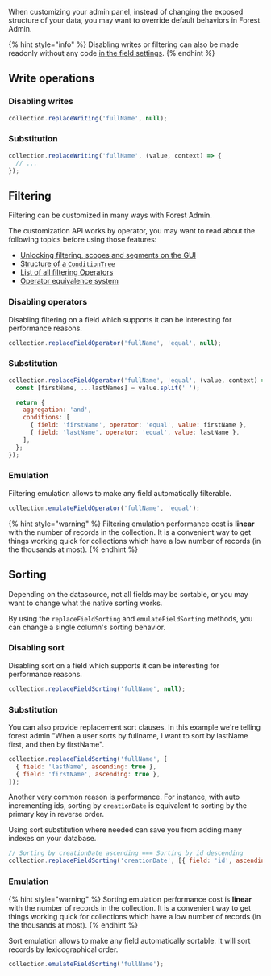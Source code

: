 When customizing your admin panel, instead of changing the exposed structure of your data, you may want to override default behaviors in Forest Admin.

{% hint style="info" %}
Disabling writes or filtering can also be made readonly without any code [in the field settings](https://docs.forestadmin.com/user-guide/collections/customize-your-fields#basic-settings).
{% endhint %}

## Write operations

### Disabling writes

```javascript
collection.replaceWriting('fullName', null);
```

### Substitution

```javascript
collection.replaceWriting('fullName', (value, context) => {
  // ...
});
```

## Filtering

Filtering can be customized in many ways with Forest Admin.

The customization API works by operator, you may want to read about the following topics before using those features:

- [Unlocking filtering, scopes and segments on the GUI](./../../datasources/custom/query-translation/capabilities.md#unlock-filtering-scopes-and-segments-on-gui)
- [Structure of a `ConditionTree`](../../under-the-hood/queries/filters.md#examples)
- [List of all filtering Operators](../../under-the-hood/queries/filters.md#operators)
- [Operator equivalence system](../../under-the-hood/queries/filters.md#operator-equivalence)

### Disabling operators

Disabling filtering on a field which supports it can be interesting for performance reasons.

```javascript
collection.replaceFieldOperator('fullName', 'equal', null);
```

### Substitution

```javascript
collection.replaceFieldOperator('fullName', 'equal', (value, context) => {
  const [firstName, ...lastNames] = value.split(' ');

  return {
    aggregation: 'and',
    conditions: [
      { field: 'firstName', operator: 'equal', value: firstName },
      { field: 'lastName', operator: 'equal', value: lastName },
    ],
  };
});
```

### Emulation

Filtering emulation allows to make any field automatically filterable.

```javascript
collection.emulateFieldOperator('fullName', 'equal');
```

{% hint style="warning" %}
Filtering emulation performance cost is **linear** with the number of records in the collection. It is a convenient way to get things working quick for collections which have a low number of records (in the thousands at most).
{% endhint %}

## Sorting

Depending on the datasource, not all fields may be sortable, or you may want to change what the native sorting works.

By using the `replaceFieldSorting` and `emulateFieldSorting` methods, you can change a single column's sorting behavior.

### Disabling sort

Disabling sort on a field which supports it can be interesting for performance reasons.

```javascript
collection.replaceFieldSorting('fullName', null);
```

### Substitution

You can also provide replacement sort clauses. In this example we're telling forest admin "When a user sorts by fullname, I want to sort by lastName first, and then by firstName".

```javascript
collection.replaceFieldSorting('fullName', [
  { field: 'lastName', ascending: true },
  { field: 'firstName', ascending: true },
]);
```

Another very common reason is performance. For instance, with auto incrementing ids, sorting by `creationDate` is equivalent to sorting by the primary key in reverse order.

Using sort substitution where needed can save you from adding many indexes on your database.

```javascript
// Sorting by creationDate ascending === Sorting by id descending
collection.replaceFieldSorting('creationDate', [{ field: 'id', ascending: false }]);
```

### Emulation

{% hint style="warning" %}
Sorting emulation performance cost is **linear** with the number of records in the collection. It is a convenient way to get things working quick for collections which have a low number of records (in the thousands at most).
{% endhint %}

Sort emulation allows to make any field automatically sortable. It will sort records by lexicographical order.

```javascript
collection.emulateFieldSorting('fullName');
```
